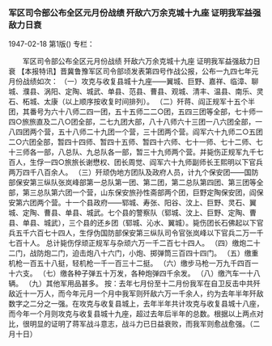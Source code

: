 ### 军区司令部公布全区元月份战绩  歼敌六万余克城十九座  证明我军益强敌力日衰

1947-02-18
第1版()
专栏：

　　军区司令部公布全区元月份战绩
    歼敌六万余克城十九座
    证明我军益强敌力日衰
    【本报特讯】晋冀鲁豫军区司令部顷发表第四号作战公报，公布一九四七年元月份战绩如次：
    （一）攻克与收复县城十九座——翼城、巨野、嘉祥、临漳、聊城、濮县、涡阳、定陶、城武、单县、范县、曹县、观城、清丰、温县、南乐、灵石、柘城、太康（以上顺序按收复时间排列）。
    （二）歼蒋、阎正规军十五个半团，其番号为六十八师二四一团，五十五师二二○团，五四三团等全部，七十师一四○旅旅直及二八○团全部，二七九团大部，八十八师六十三团一八六团全部，一八四团两个营，五十八师二十九团一个营，三十团两个营。阎军六十九师二○五团二○六团全部，暂四十四师、暂四十五师、暂四十六师、七十一师、七十二师、七十三师各一部，八总队、九总队各一部，暂三十九师两个营。并毙伤正规军九千七百人，生俘一四○旅旅长谢懋权、团长周觉、阎军六十九师副师长王熙明以下官兵两万四千八百余人。
    （三）歼顽伪地方团队及政府人员，计九个保安团——国防部保安第三纵队张岚峰部第一总队第一团、第二团，第二总队第四团、第三团等全部，第三总队第六团一个营，山东保安旅孙性斋部两个团，巨野定陶保安团，阎保安第六团两个营。十一个县政府——郓城、寿张、阳谷、汶上、巨野、灵石、翼城、定陶、曹县、单县、城武。七个县的警察队（郓城、汶上、巨野、定陶、曹县、单县、城武），三个县的还乡团（郓城、沁水、翼城）。毙伤团长石佛起以下官兵五千六百七十四人，生俘伪国防部保安第三纵队司令官张岚峰以下官兵二万一千七百十人。
    总计毙伤俘顽正规军与杂顽六万一千二百七十四人。
    （四）缴炮二十二门，战防炮二门，迫击炮八十六门，小炮、掷弹筒三百四十四门。
    （五）缴重机枪一百五十八挺，轻机枪一千一百三十二挺。
    （六）缴步马枪一万九千四百一十六支。
    （七）缴各种子弹五十万发，各种炮弹四千余发。
    （八）缴汽车一十八辆。
    （九）其他军用品甚多。
    按：去年七月份至十二月份我军在自卫反击中共歼敌近十一万人，而今年元月一个月中我军则歼敌六万一千余人，约为去年半年歼敌数字之二分之一强。在攻克与收复县城上，去年半年共计攻克与收复县城十八座，而今年一个月则攻克与收复县城十九座，超过去年后半年的总数。根据以上两点对比，很明显的证明了蒋军战斗意志，战斗力已日益衰败，而我军则愈战愈强。（二月十日）
